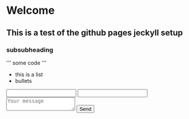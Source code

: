 # Welcome

## This is a test of the github pages jeckyll setup

### subsubheading

'''
some code
'''

* this is a list
* bullets

















<form action="https://formspree.io/chris+formspree@melodient.com"
      method="POST">
    <input type="text" name="name">
    <input type="email" name="_replyto">
    <textarea name="message" placeholder="Your message"></textarea>
    <input type="hidden" name="_next" value="index.html" />
    <input type="submit" value="Send">
</form> 
